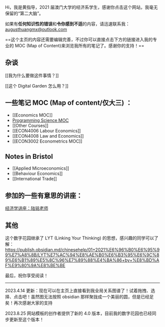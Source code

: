 
Hi，我是黄指导，2021 届澳门大学的经济系学生，感谢你点击这个网站，我毫无保留的“第二大脑”。

如果有**任何知识性的错误**和**令你感到不适**的内容，请迅速联系我： augusthuangmx@outlook.com

==这个主页的内容还需要编辑完善，不过你可以直接点击下方的链接进入我的专业的 MOC (Map of Content)来浏览我所有的笔记了。感谢你的支持！==


## 杂谈

[[我为什么要做这件事情？]]

[[这个 Digital Garden 怎么用？]]


## 一些笔记 MOC (Map of content/仅大三) ：


-  [[Economics MOC]]
- [Programming Science MOC](Programming%20Science%20MOC.md)
- [[Other Courses]]
- [[ECON4006 Labour Economics]]
- [[ECON4008 Law and Economics]]
- [[ECON3002 Econometrics MOC]]

## Notes in Bristol

- [[Applied Microeconomics]]
- [[Behaviour Economics]]
- [[International Trade]]


## 参加的一些有意思的讲座：

[经济学讲座：陆铭老师](经济学讲座：陆铭老师.md)



## 其他

这个数字花园继承了 LYT (Linking Your Thinking) 的思想，感兴趣的同学可以了解：
 https://publish.obsidian.md/chinesehelp/01+2021%E6%96%B0%E6%95%99%E7%A8%8B/LYT%E7%AC%94%E8%AE%B0%E6%B3%95%E6%9C%89%E6%B1%89%E5%8C%96%E7%89%88%E4%BA%86+by+%E8%BD%AF%E9%80%9A%E8%BE%BE


最后，祝你享受阅读！

---


2023.4.14 更新：现在可以在主页上直接看到我全局关系图谱了！试着拖拽、选择、点击吧！虽然图无法按照 obsidian 那样聚拢成一个美丽的圆，但是已经足矣！再次感谢大家的支持

2023.8.25 网站模板的创作者提供了新的 4.0 版本，目前我的数字花园也已经同步更新至这个版本！




